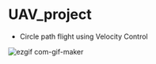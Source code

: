 # UAV_project
* Circle path flight using Velocity Control

![ezgif com-gif-maker](https://user-images.githubusercontent.com/76464662/176489087-18aad3a1-c077-40ef-b4cc-b522cecf83d7.gif)
